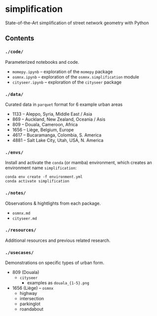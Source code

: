 # simplification

State-of-the-Art simplification of street network geometry with Python

## Contents

### `./code/`

Parameterized notebooks and code.
* `momepy.ipynb` – exploration of the `momepy` package
* `osmnx.ipynb` – exploration of the `osmnx.simplification` module
* `cityseer.ipynb` – exploration of the `cityseer` package

### `./data/`

Curated data in `parquet` format for 6 example urban areas
* 1133 – Aleppo, Syria, Middle East / Asia
* 869 – Auckland, New Zealand, Oceania / Asis
* 809 – Douala, Cameroon, Africa
* 1656 – Liège, Belgium, Europe
* 4617 – Bucaramanga, Colombia, S. America
* 4881 – Salt Lake City, Utah, USA, N. America

### `./envs/`

Install and activate the `conda` (or mamba) environment, which creates an environment name `simplification`:

```
conda env create -f environment.yml
conda activate simplification
```

### `./notes/`

Observations & hightlights from each package.

* `osmnx.md`
* `cityseer.md`

### `./resources/`

Additional resources and previous related research.

### `./usecases/`

Demonstrations on specific types of urban form.

* 809 (Douala)
  * `cityseer`
    * examples as `douala_{1-5}.png`
* 1656 (Liège) – `osmnx`
  * highway
  * intersection
  * parkinglot
  * roandabout
